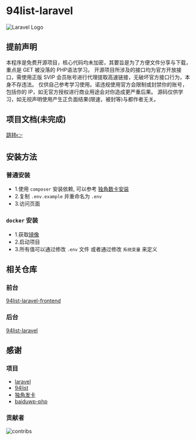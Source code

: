 # 94list-laravel

![Laravel Logo](https://raw.githubusercontent.com/laravel/art/master/logo-lockup/5%20SVG/2%20CMYK/1%20Full%20Color/laravel-logolockup-cmyk-red.svg)

## 提前声明

本程序是免费开源项目，核心代码均未加密，其要旨是为了方便文件分享与下载，重点是 GET 被没落的 PHP语法学习。
开源项目所涉及的接口均为官方开放接口，需使用正版 SVIP 会员账号进行代理提取高速链接，无破坏官方接口行为，本身不存违法。
仅供自己参考学习使用。诺违规使用官方会限制或封禁你的账号，包括你的 IP，如无官方授权进行商业用途会对你造成更严重后果。
源码仅供学习，如无视声明使用产生正负面结果(限速，被封等)与都作者无关。

## 项目文档(未完成)

[跳转👉](https://blog.huankong.top/docs/94list-laravel)

## 安装方法

### 普通安装

- 1.使用 `composer` 安装依赖, 可以参考 [独角数卡安装](https://github.com/assimon/dujiaoka/wiki/2.x_linux_install#composer-%E5%AE%89%E8%A3%85)
- 2.复制 `.env.example` 并重命名为 `.env`
- 3.访问页面

### `docker` 安装

- 1.获取[镜像](https://hub.docker.com/r/huankong233/94list-laravel)
- 2.启动项目
- 3.所有值可以通过修改 `.env` 文件 或者通过修改 `系统变量` 来定义

## 相关仓库

### 前台

[94list-laravel-frontend](https://github.com/huankong233/94list-laravel-frontend)

### 后台

[94list-laravel](https://github.com/huankong233/94list-laravel)

## 感谢

### 项目

- [laravel](https://laravel.com)
- [94list](https://github.com/codehub666/94list)
- [独角发卡](https://github.com/assimon/dujiaoka)
- [baiduwp-php](https://github.com/yuantuo666/baiduwp-php)

### 贡献者

![contribs](https://contrib.rocks/image?repo=huankong233/94list-laravel)
